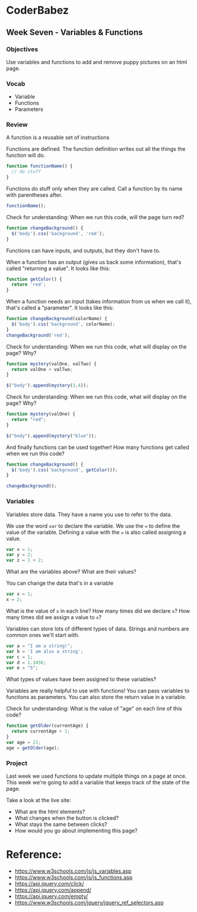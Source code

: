 # CoderBabez

##  Week Seven - Variables & Functions

### Objectives
Use variables and functions to add and remove puppy pictures on an html page.

### Vocab
* Variable
* Functions
* Parameters

### Review

A function is a reusable set of instructions

Functions are defined. The function definition writes out all the things the function will do.
```js
function functionName() {
  // do stuff
}
```

Functions do stuff only when they are called. Call a function by its name with parentheses after.
```js
functionName();
```

Check for understanding: When we run this code, will the page turn red?
```js
function changeBackground() {
  $('body').css('background', 'red');
}
```

Functions can have inputs, and outputs, but they don't have to. 

When a function has an output (gives us back some information), that's called "returning a value". It looks like this: 
```js
function getColor() {
  return 'red';
}
```

When a function needs an input (takes information from us when we call it), that's called a "parameter". It looks like this: 

```js
function changeBackground(colorName) {
  $('body').css('background', colorName);
}
changeBackground('red');
```

Check for understanding: When we run this code, what will display on the page? Why?

```js
function mystery(valOne, valTwo) {
  return valOne + valTwo;
}

$("body").append(mystery(3,4));
```
Check for understanding: When we run this code, what will display on the page? Why?
```js
function mystery(valOne) {
  return "red";
}

$("body").append(mystery("blue"));
```

And finally functions can be used together! How many functions get called when we run this code?
```js
function changeBackground() {
  $('body').css('background', getColor());
}

changeBackground();
```

### Variables

Variables store data. They have a name you use to refer to the data.

We use the word `var` to declare the variable. We use the `=` to define the value of the variable. Defining a value with the `=` is also called assigning a value.
```js
var x = 1;
var y = 2;
var z = 1 + 2;
```
What are the variables above? What are their values?


You can change the data that's in a variable
```js
var x = 1;
x = 2;
```
What is the value of `x` in each line? How many times did we declare `x`? How many times did we assign a value to `x`?

Variables can store lots of different types of data. Strings and numbers are common ones we'll start with.
```js
var a = "I am a string!";
var b = 'I am also a string';
var c = 1;
var d = 1.3456;
var e = "5";
```
What types of values have been assigned to these variables?

Variables are really helpful to use with functions! 
You can pass variables to functions as parameters. You can also store the return value in a variable. 

Check for understanding: What is the value of "age" on each line of this code?
```js
function getOlder(currentAge) {
  return currentAge + 1;
}
var age = 21;
age = getOlder(age);
```

### Project

Last week we used functions to update multiple things on a page at once. This week we're going to add a variable that keeps track of the state of the page.

Take a look at the live site:

* What are the html elements?
* What changes when the button is clicked?
* What stays the same between clicks?
* How would you go about implementing this page?

# Reference:

* https://www.w3schools.com/js/js_variables.asp
* https://www.w3schools.com/js/js_functions.asp
* https://api.jquery.com/click/
* https://api.jquery.com/append/
* https://api.jquery.com/empty/
* https://www.w3schools.com/jquery/jquery_ref_selectors.asp
